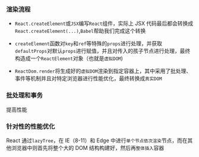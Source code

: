 ### 渲染流程

- `React.createElement`或`JSX`编写`React`组件，实际上 JSX 代码最后都会转换成`React.createElement(...)`,`Babel`帮助我们完成这个转换

- `createElement`函数对`key`和`ref`等特殊的`props`进行处理，并获取`defaultProps`对默认`props`进行赋值，并且对传入的孩子节点进行处理，最终构造成一个`ReactElement`对象（也就是`虚拟DOM`)

- `ReactDom.render`将生成好的`虚拟DOM`渲染到指定容器上，其中采用了批处理、事件等机制并且对特定浏览器进行性能优化，最终转换成`真实DOM`

### 批处理和事务

提高性能

### 针对性的性能优化

React 通过`lazyTree`，在 IE（8-11）和 Edge 中进行`单个节点依次渲染`节点，而在其他浏览器中则首先将整个大的 DOM 结构构建好，然后再`整体插入`容器
